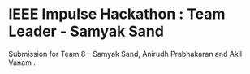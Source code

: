 
# IEEE Impulse Hackathon : Team Leader - Samyak Sand

Submission for Team 8 - Samyak Sand, Anirudh Prabhakaran and Akil Vanam .

